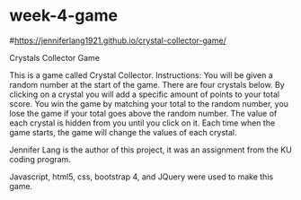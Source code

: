 # week-4-game

#https://jenniferlang1921.github.io/crystal-collector-game/

Crystals Collector Game

This is a game called Crystal Collector.  Instructions:  You will be given a random number at the start of the game.  There are four crystals below.  By clicking on a crystal you will add a specific amount of points to your total score.  You win the game by matching your total to the random number, you lose the game if your total goes above the random number.  The value of each crystal is hidden from you until you click on it.  Each time when the game starts, the game will change the values of each crystal.

Jennifer Lang is the author of this project, it was an assignment from the KU coding program.  

Javascript, html5, css, bootstrap 4, and JQuery were used to make this game.
          
